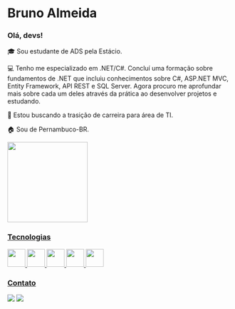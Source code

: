 # Bruno Almeida

### Olá, devs!

🎓 Sou estudante de ADS pela Estácio.

💻 Tenho me especializado em .NET/C#. Concluí uma formação sobre fundamentos de .NET que incluiu conhecimentos sobre C#, ASP.NET MVC, Entity Framework, API REST e SQL Server. Agora procuro me aprofundar mais sobre cada um deles através da prática ao desenvolver projetos e estudando.

🔎 Estou buscando a trasição de carreira para área de TI.

🏠 Sou de Pernambuco-BR.

<div>
<a href="https://github.com/BrunoAlmeida1">
<img height="180em" src="https://github-readme-stats.vercel.app/api/top-langs/?username=BrunoAlmeida1&layout=compact&langs_count=7&theme=dracula"/>


### Tecnologias
<img src="https://cdn.jsdelivr.net/gh/devicons/devicon/icons/dot-net/dot-net-original.svg" width="40" height="40"/> <img src="https://cdn.jsdelivr.net/gh/devicons/devicon/icons/html5/html5-original-wordmark.svg" width="40" height="40"/> <img src="https://cdn.jsdelivr.net/gh/devicons/devicon/icons/css3/css3-original-wordmark.svg" width="40" height="40"/> <img src="https://cdn.jsdelivr.net/gh/devicons/devicon/icons/javascript/javascript-original.svg" width="40" height="40"/> <img src="https://cdn.jsdelivr.net/gh/devicons/devicon/icons/microsoftsqlserver/microsoftsqlserver-plain-wordmark.svg" width="40" height="40"/>




### Contato
<a href="https://www.instagram.com/bruno_pixels/?next=%2F" target="_blank"><img src="https://img.shields.io/badge/-Instagram-%23E4405F?style=for-the-badge&logo=instagram&logoColor=white" target="_blank"></a>
<a href="https://www.linkedin.com/in/brunocalmeida/" target="_blank"><img src="https://img.shields.io/badge/-LinkedIn-%230077B5?style=for-the-badge&logo=linkedin&logoColor=white" target="_blank"></a>   
</div>


